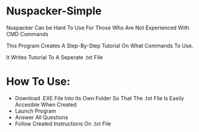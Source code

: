 # Nuspacker-Simple

Nuspacker Can be Hard To Use For Those Who Are Not Experienced With CMD Commands

This Program Creates A Step-By-Step Tutorial On What Commands To Use.

It Writes Tutorial To A Seperate .txt File

# How To Use:

  - Download .EXE File Into Its Own Folder So That The .txt File Is Easily Accesible When Created
  - Launch Program
  - Answer All Questions
  - Follow Created Instructions On .txt File
